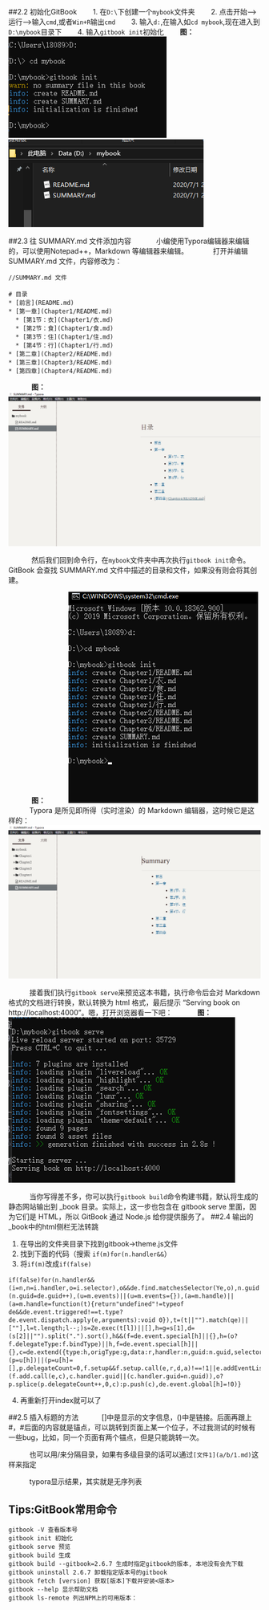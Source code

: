 ##2.2 初始化GitBook
&emsp;&emsp;1. 在`D:\`下创建一个`mybook`文件夹
&emsp;&emsp;2. 点击开始—>运行—>输入`cmd`,或者`Win+R`输出`cmd`
&emsp;&emsp;3. 输入`d:`,在输入如`cd mybook`,现在进入到`D:\mybook`目录下
&emsp;&emsp;4. 输入`gitbook init`初始化
&emsp;&emsp;**图：**
&emsp;&emsp;![](/assets/2-2.png)
&emsp;&emsp;![](/assets/2-3.png)

##2.3 往 SUMMARY.md 文件添加内容
&emsp;&emsp;&emsp; 小编使用Typora编辑器来编辑的，可以使用Notepad++，Markdown 等编辑器来编辑。
&emsp;&emsp;&emsp; 打开并编辑 SUMMARY.md 文件，内容修改为：

```
//SUMMARY.md 文件

# 目录
* [前言](README.md)
* [第一章](Chapter1/README.md)
  * [第1节：衣](Chapter1/衣.md)
  * [第2节：食](Chapter1/食.md)
  * [第3节：住](Chapter1/住.md)
  * [第4节：行](Chapter1/行.md)
* [第二章](Chapter2/README.md)
* [第三章](Chapter3/README.md)
* [第四章](Chapter4/README.md)
```


&emsp;&emsp;&emsp; **图：**
![](/assets/2-4.png)


&emsp;&emsp;&emsp; 然后我们回到命令行，在`mybook`文件夹中再次执行`gitbook init`命令。GitBook 会查找 SUMMARY.md 文件中描述的目录和文件，如果没有则会将其创建。


&emsp;&emsp;&emsp; **图：**
&emsp;&emsp;&emsp;![](/assets/2-5.png)
&emsp;&emsp;&emsp;Typora 是所见即所得（实时渲染）的 Markdown 编辑器，这时候它是这样的：
![](/assets/2-6.png)

&emsp;&emsp;&emsp;接着我们执行`gitbook serve`来预览这本书籍，执行命令后会对 Markdown 格式的文档进行转换，默认转换为 html 格式，最后提示 “Serving book on http://localhost:4000”。嗯，打开浏览器看一下吧：
&emsp;&emsp;&emsp; **图：**
&emsp;&emsp;&emsp;![](/assets/2-7.png)

&emsp;&emsp;&emsp;当你写得差不多，你可以执行`gitbook build`命令构建书籍，默认将生成的静态网站输出到 _book 目录。实际上，这一步也包含在 gitbook serve 里面，因为它们是 HTML，所以 GitBook 通过 Node.js 给你提供服务了。
##2.4 输出的_book中的html侧栏无法转跳
1. 在导出的文件夹目录下找到gitbook->theme.js文件
2. 找到下面的代码（搜索 `if(m)for(n.handler&&`）
3. 将`if(m)`改成`if(false)`
```
if(false)for(n.handler&&(i=n,n=i.handler,o=i.selector),o&&de.find.matchesSelector(Ye,o),n.guid||(n.guid=de.guid++),(u=m.events)||(u=m.events={}),(a=m.handle)||(a=m.handle=function(t){return"undefined"!=typeof de&&de.event.triggered!==t.type?de.event.dispatch.apply(e,arguments):void 0}),t=(t||"").match(qe)||[""],l=t.length;l--;)s=Ze.exec(t[l])||[],h=g=s[1],d=(s[2]||"").split(".").sort(),h&&(f=de.event.special[h]||{},h=(o?f.delegateType:f.bindType)||h,f=de.event.special[h]||{},c=de.extend({type:h,origType:g,data:r,handler:n,guid:n.guid,selector:o,needsContext:o&&de.expr.match.needsContext.test(o),namespace:d.join(".")},i),(p=u[h])||(p=u[h]=[],p.delegateCount=0,f.setup&&f.setup.call(e,r,d,a)!==!1||e.addEventListener&&e.addEventListener(h,a)),f.add&&(f.add.call(e,c),c.handler.guid||(c.handler.guid=n.guid)),o?p.splice(p.delegateCount++,0,c):p.push(c),de.event.global[h]=!0)}
```
4. 再重新打开index就可以了

##2.5 插入标题的方法
&emsp;&emsp;&emsp;[]中是显示的文字信息，()中是链接。后面再跟上#，#后面的内容就是锚点，可以跳转到页面上某一个位子，不过我测试的时候有一些bug，比如，同一个页面有两个锚点，但是只能跳转一次。

&emsp;&emsp;&emsp;也可以用/来分隔目录，如果有多级目录的话可以通过`[文件1](a/b/1.md)`这样来指定

&emsp;&emsp;&emsp;typora显示结果，其实就是无序列表

## Tips:GitBook常用命令
```
gitbook -V 查看版本号
gitbook init 初始化
gitbook serve 预览
gitbook build 生成
gitbook build --gitbook=2.6.7 生成时指定gitbook的版本, 本地没有会先下载
gitbook uninstall 2.6.7 卸载指定版本号的gitbook
gitbook fetch [version] 获取[版本]下载并安装<版本>
gitbook --help 显示帮助文档
gitbook ls-remote 列出NPM上的可用版本：
```












